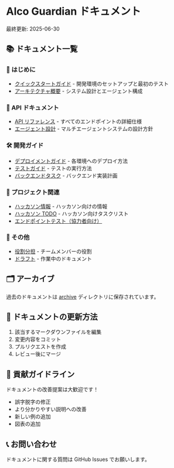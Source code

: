 # Alco Guardian ドキュメント

最終更新: 2025-06-30

## 📚 ドキュメント一覧

### 🚀 はじめに
- [クイックスタートガイド](./QUICKSTART.md) - 開発環境のセットアップと最初のテスト
- [アーキテクチャ概要](./ARCHITECTURE_OVERVIEW.md) - システム設計とエージェント構成

### 📖 API ドキュメント
- [API リファレンス](./API_REFERENCE.md) - すべてのエンドポイントの詳細仕様
- [エージェント設計](./agent_architecture.md) - マルチエージェントシステムの設計方針

### 🛠️ 開発ガイド
- [デプロイメントガイド](./DEPLOYMENT_GUIDE.md) - 各環境へのデプロイ方法
- [テストガイド](./testing_guide.md) - テストの実行方法
- [バックエンドタスク](./backend_tasks.md) - バックエンド実装計画

### 🎯 プロジェクト関連
- [ハッカソン情報](./hackathon.md) - ハッカソン向けの情報
- [ハッカソン TODO](./hackathon_todo.md) - ハッカソン向けタスクリスト
- [エンドポイントテスト（協力者向け）](./endpoint_testing_for_collaborators.md)

### 📁 その他
- [役割分担](./yakuwari.md) - チームメンバーの役割
- [ドラフト](./draft.md) - 作業中のドキュメント

## 🗂️ アーカイブ
過去のドキュメントは [archive](./archive/) ディレクトリに保存されています。

## 📝 ドキュメントの更新方法

1. 該当するマークダウンファイルを編集
2. 変更内容をコミット
3. プルリクエストを作成
4. レビュー後にマージ

## 🤝 貢献ガイドライン

ドキュメントの改善提案は大歓迎です！
- 誤字脱字の修正
- より分かりやすい説明への改善
- 新しい例の追加
- 図表の追加

## 📞 お問い合わせ

ドキュメントに関する質問は GitHub Issues でお願いします。